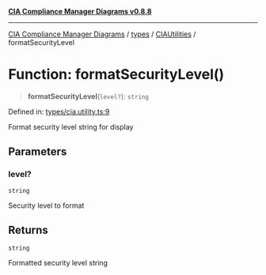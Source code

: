 [**CIA Compliance Manager Diagrams v0.8.8**](../../../../README.md)

***

[CIA Compliance Manager Diagrams](../../../../modules.md) / [types](../../../README.md) / [CIAUtilities](../README.md) / formatSecurityLevel

# Function: formatSecurityLevel()

> **formatSecurityLevel**(`level?`): `string`

Defined in: [types/cia.utility.ts:9](https://github.com/Hack23/cia-compliance-manager/blob/88094f2c4c350fd10a1e440c3eab70aedd819944/src/types/cia.utility.ts#L9)

Format security level string for display

## Parameters

### level?

`string`

Security level to format

## Returns

`string`

Formatted security level string

